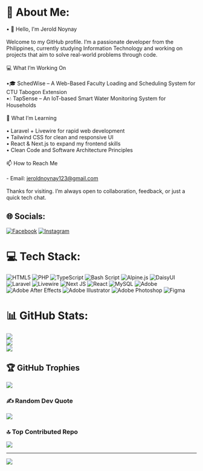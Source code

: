 # 💫 About Me:
• 👋 Hello, I'm Jerold Noynay<br><br>Welcome to my GitHub profile. I’m a passionate developer from the Philippines, currently studying Information Technology and working on projects that aim to solve real-world problems through code.<br><br>💻 What I’m Working On<br><br>•🎓 SchedWise – A Web-Based Faculty Loading and Scheduling System for CTU Tabogon Extension<br>•💧 TapSense – An IoT-based Smart Water Monitoring System for Households<br><br>🧠 What I’m Learning<br><br>• Laravel + Livewire for rapid web development  <br>• Tailwind CSS for clean and responsive UI  <br>• React & Next.js to expand my frontend skills  <br>• Clean Code and Software Architecture Principles<br><br> 📫 How to Reach Me<br><br>- Email: jeroldnoynay123@gmail.com <br><br>Thanks for visiting. I’m always open to collaboration, feedback, or just a quick tech chat.


## 🌐 Socials:
[![Facebook](https://img.shields.io/badge/Facebook-%231877F2.svg?logo=Facebook&logoColor=white)](https://facebook.com/https://www.facebook.com/jeroldnoynay21) [![Instagram](https://img.shields.io/badge/Instagram-%23E4405F.svg?logo=Instagram&logoColor=white)](https://instagram.com/https://www.instagram.com/zro.ldy/) 

# 💻 Tech Stack:
![HTML5](https://img.shields.io/badge/html5-%23E34F26.svg?style=flat&logo=html5&logoColor=white) ![PHP](https://img.shields.io/badge/php-%23777BB4.svg?style=flat&logo=php&logoColor=white) ![TypeScript](https://img.shields.io/badge/typescript-%23007ACC.svg?style=flat&logo=typescript&logoColor=white) ![Bash Script](https://img.shields.io/badge/bash_script-%23121011.svg?style=flat&logo=gnu-bash&logoColor=white) ![Alpine.js](https://img.shields.io/badge/alpinejs-white.svg?style=flat&logo=alpinedotjs&logoColor=%238BC0D0) ![DaisyUI](https://img.shields.io/badge/daisyui-5A0EF8?style=flat&logo=daisyui&logoColor=white) ![Laravel](https://img.shields.io/badge/laravel-%23FF2D20.svg?style=flat&logo=laravel&logoColor=white) ![Livewire](https://img.shields.io/badge/livewire-%234e56a6.svg?style=flat&logo=livewire&logoColor=white) ![Next JS](https://img.shields.io/badge/Next-black?style=flat&logo=next.js&logoColor=white) ![React](https://img.shields.io/badge/react-%2320232a.svg?style=flat&logo=react&logoColor=%2361DAFB) ![MySQL](https://img.shields.io/badge/mysql-4479A1.svg?style=flat&logo=mysql&logoColor=white) ![Adobe](https://img.shields.io/badge/adobe-%23FF0000.svg?style=flat&logo=adobe&logoColor=white) ![Adobe After Effects](https://img.shields.io/badge/Adobe%20After%20Effects-9999FF.svg?style=flat&logo=Adobe%20After%20Effects&logoColor=white) ![Adobe Illustrator](https://img.shields.io/badge/adobe%20illustrator-%23FF9A00.svg?style=flat&logo=adobe%20illustrator&logoColor=white) ![Adobe Photoshop](https://img.shields.io/badge/adobe%20photoshop-%2331A8FF.svg?style=flat&logo=adobe%20photoshop&logoColor=white) ![Figma](https://img.shields.io/badge/figma-%23F24E1E.svg?style=flat&logo=figma&logoColor=white)
# 📊 GitHub Stats:
![](https://github-readme-stats.vercel.app/api?username=Zrlldy&theme=aura&hide_border=false&include_all_commits=true&count_private=true)<br/>
![](https://nirzak-streak-stats.vercel.app/?user=Zrlldy&theme=aura&hide_border=false)<br/>
![](https://github-readme-stats.vercel.app/api/top-langs/?username=Zrlldy&theme=aura&hide_border=false&include_all_commits=true&count_private=true&layout=compact)

## 🏆 GitHub Trophies
![](https://github-profile-trophy.vercel.app/?username=Zrlldy&theme=radical&no-frame=false&no-bg=false&margin-w=4)

### ✍️ Random Dev Quote
![](https://quotes-github-readme.vercel.app/api?type=horizontal&theme=radical)

### 🔝 Top Contributed Repo
![](https://github-contributor-stats.vercel.app/api?username=Zrlldy&limit=5&theme=dark&combine_all_yearly_contributions=true)

---
[![](https://visitcount.itsvg.in/api?id=Zrlldy&icon=1&color=0)](https://visitcount.itsvg.in)

<!-- Proudly created with GPRM ( https://gprm.itsvg.in ) -->